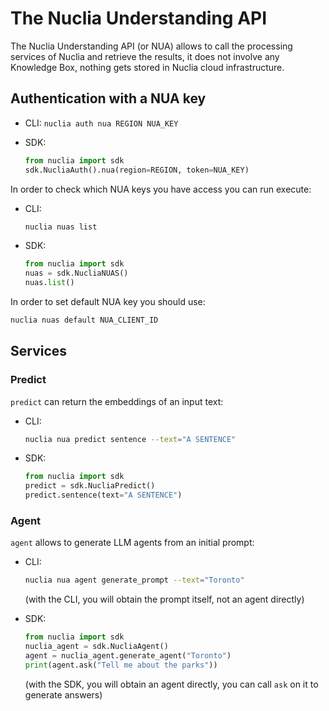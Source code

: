 # The Nuclia Understanding API

The Nuclia Understanding API (or NUA) allows to call the processing services of Nuclia and retrieve the results, it does not involve any Knowledge Box, nothing gets stored in Nuclia cloud infrastructure.

## Authentication with a NUA key

- CLI: `nuclia auth nua REGION NUA_KEY`
- SDK:

  ```python
  from nuclia import sdk
  sdk.NucliaAuth().nua(region=REGION, token=NUA_KEY)
  ```

In order to check which NUA keys you have access you can run execute:

- CLI:

  ```bash
  nuclia nuas list
  ```

- SDK:

  ```python
  from nuclia import sdk
  nuas = sdk.NucliaNUAS()
  nuas.list()
  ```

In order to set default NUA key you should use:

```bash
nuclia nuas default NUA_CLIENT_ID
```

## Services

### Predict

`predict` can return the embeddings of an input text:

- CLI:

  ```bash
  nuclia nua predict sentence --text="A SENTENCE"
  ```

- SDK:

  ```python
  from nuclia import sdk
  predict = sdk.NucliaPredict()
  predict.sentence(text="A SENTENCE")
  ```

### Agent

`agent` allows to generate LLM agents from an initial prompt:

- CLI:

  ```bash
  nuclia nua agent generate_prompt --text="Toronto"
  ```

  (with the CLI, you will obtain the prompt itself, not an agent directly)

- SDK:

  ```python
  from nuclia import sdk
  nuclia_agent = sdk.NucliaAgent()
  agent = nuclia_agent.generate_agent("Toronto")
  print(agent.ask("Tell me about the parks"))
  ```

  (with the SDK, you will obtain an agent directly, you can call `ask` on it to generate answers)
